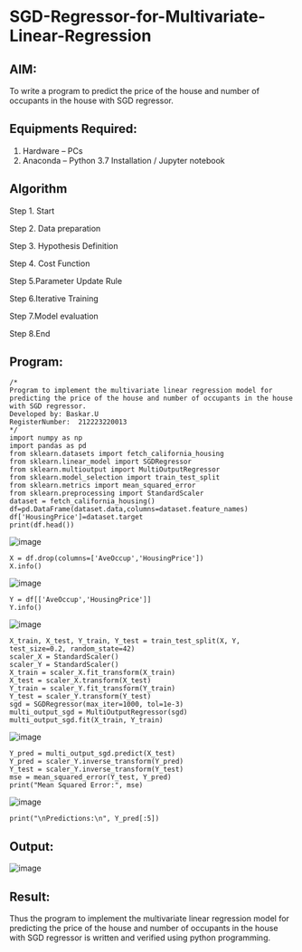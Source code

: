 # SGD-Regressor-for-Multivariate-Linear-Regression

## AIM:
To write a program to predict the price of the house and number of occupants in the house with SGD regressor.

## Equipments Required:
1. Hardware – PCs
2. Anaconda – Python 3.7 Installation / Jupyter notebook

## Algorithm
Step 1. Start

Step 2. Data preparation

Step 3. Hypothesis Definition

Step 4. Cost Function

Step 5.Parameter Update Rule

Step 6.Iterative Training

Step 7.Model evaluation

Step 8.End 

## Program:
```
/*
Program to implement the multivariate linear regression model for predicting the price of the house and number of occupants in the house with SGD regressor.
Developed by: Baskar.U
RegisterNumber:  212223220013
*/
import numpy as np
import pandas as pd
from sklearn.datasets import fetch_california_housing
from sklearn.linear_model import SGDRegressor
from sklearn.multioutput import MultiOutputRegressor
from sklearn.model_selection import train_test_split
from sklearn.metrics import mean_squared_error
from sklearn.preprocessing import StandardScaler
dataset = fetch_california_housing()
df=pd.DataFrame(dataset.data,columns=dataset.feature_names)
df['HousingPrice']=dataset.target
print(df.head())
```
![image](https://github.com/user-attachments/assets/fee20386-8a11-4864-b68a-3b314bf11881)
```
X = df.drop(columns=['AveOccup','HousingPrice'])
X.info()
```
![image](https://github.com/user-attachments/assets/30c73843-e1b9-4efa-bfa3-7e5acee028bf)
```
Y = df[['AveOccup','HousingPrice']]
Y.info()
```
![image](https://github.com/user-attachments/assets/a64bc3aa-efa9-4344-8182-a205a6fef2d5)
```
X_train, X_test, Y_train, Y_test = train_test_split(X, Y, test_size=0.2, random_state=42)
scaler_X = StandardScaler()
scaler_Y = StandardScaler()
X_train = scaler_X.fit_transform(X_train)
X_test = scaler_X.transform(X_test)
Y_train = scaler_Y.fit_transform(Y_train)
Y_test = scaler_Y.transform(Y_test)
sgd = SGDRegressor(max_iter=1000, tol=1e-3)
multi_output_sgd = MultiOutputRegressor(sgd)
multi_output_sgd.fit(X_train, Y_train)
```
![image](https://github.com/user-attachments/assets/0c52cb44-53f0-4c05-863b-f60707f6995f)
```
Y_pred = multi_output_sgd.predict(X_test)
Y_pred = scaler_Y.inverse_transform(Y_pred)
Y_test = scaler_Y.inverse_transform(Y_test)
mse = mean_squared_error(Y_test, Y_pred)
print("Mean Squared Error:", mse)
```
![image](https://github.com/user-attachments/assets/61123b39-d946-45fc-a0b2-fab72e7f6b38)

```
print("\nPredictions:\n", Y_pred[:5])
```

## Output:
![image](https://github.com/user-attachments/assets/4d040a93-87b8-44b8-86bd-9c49b706b15e)



## Result:
Thus the program to implement the multivariate linear regression model for predicting the price of the house and number of occupants in the house with SGD regressor is written and verified using python programming.
